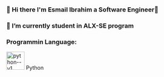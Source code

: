 ### 👋 Hi there I'm Esmail Ibrahim a Software Engineer👋
### 🔭 I’m currently student in ALX-SE program


### Programmin Language:
<img width="48" height="48" src="https://img.icons8.com/color/48/python--v1.png" alt="python--v1"/>
<text>Python</text>

<!--
**Esmail3576/Esmail3576** is a ✨ _special_ ✨ repository because its `README.md` (this file) appears on your GitHub profile.

Here are some ideas to get you started:

- 🔭 I’m currently working on ...
- 🌱 I’m currently learning ...
- 👯 I’m looking to collaborate on ...
- 🤔 I’m looking for help with ...
- 💬 Ask me about ...
- 📫 How to reach me: ...
- 😄 Pronouns: ...
- ⚡ Fun fact: ...
-->
